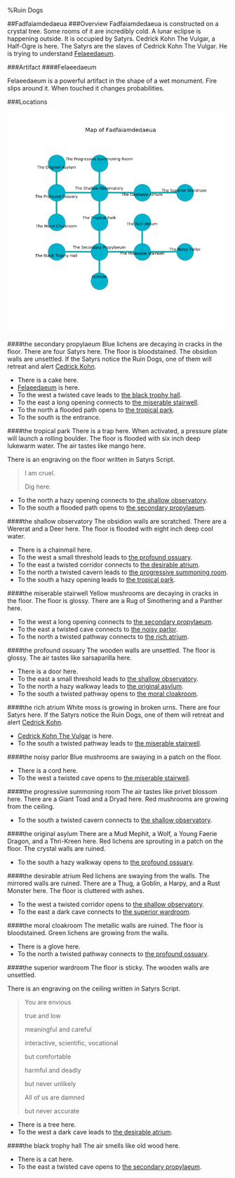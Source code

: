 %Ruin Dogs

##Fadfaiamdedaeua
###Overview
Fadfaiamdedaeua is constructed on a crystal tree. Some rooms of it are incredibly cold. A lunar eclipse is happening outside. It is occupied by Satyrs. <a name="Cedrick-Kohn-The-Vulgar"></a>Cedrick Kohn The Vulgar, a Half-Ogre is here. The Satyrs are the slaves of Cedrick Kohn The Vulgar. He  is trying to understand [Felaeedaeum](#Felaeedaeum). 



###Artifact
####<a name="Felaeedaeum"></a>Felaeedaeum


Felaeedaeum is a powerful artifact in the shape of a wet monument. Fire slips around it. When touched it changes probabilities. 





###Locations


![](../v2/images/Fadfaiamdedaeua.png)

####<a name="the-secondary-propylaeum"></a>the secondary propylaeum
Blue lichens are decaying in cracks in the floor. There are four Satyrs here. The floor is bloodstained. The obsidion walls are unsettled. If the Satyrs notice the Ruin Dogs, one of them will retreat and alert [Cedrick Kohn](#Cedrick-Kohn). 



* There is a cake here.
* [Felaeedaeum](#Felaeedaeum) is here.
* To the west a twisted cave leads to [the black trophy hall](#the-black-trophy-hall).
* To the east a long opening connects to [the miserable stairwell](#the-miserable-stairwell).
* To the north a flooded path opens to [the tropical park](#the-tropical-park).
* To the south is the entrance.


####<a name="the-tropical-park"></a>the tropical park
There is a trap here. When activated, a pressure plate will launch a rolling boulder. The floor is flooded with six inch deep lukewarm water. The air tastes like mango here. 

There is an engraving on the floor written in Satyrs Script. 

> I am cruel.
>
> Dig here.
>


* To the north a hazy opening connects to [the shallow observatory](#the-shallow-observatory).
* To the south a flooded path opens to [the secondary propylaeum](#the-secondary-propylaeum).


####<a name="the-shallow-observatory"></a>the shallow observatory
The obsidion walls are scratched. There are a Wererat and a Deer here. The floor is flooded with eight inch deep cool water. 



* There is a chainmail here.
* To the west a small threshold leads to [the profound ossuary](#the-profound-ossuary).
* To the east a twisted corridor connects to [the desirable atrium](#the-desirable-atrium).
* To the north a twisted cavern leads to [the progressive summoning room](#the-progressive-summoning-room).
* To the south a hazy opening leads to [the tropical park](#the-tropical-park).


####<a name="the-miserable-stairwell"></a>the miserable stairwell
Yellow mushrooms are decaying in cracks in the floor. The floor is glossy. There are a Rug of Smothering and a Panther here. 



* To the west a long opening connects to [the secondary propylaeum](#the-secondary-propylaeum).
* To the east a twisted cave connects to [the noisy parlor](#the-noisy-parlor).
* To the north a twisted pathway connects to [the rich atrium](#the-rich-atrium).


####<a name="the-profound-ossuary"></a>the profound ossuary
The wooden walls are unsettled. The floor is glossy. The air tastes like sarsaparilla here. 



* There is a door here.
* To the east a small threshold leads to [the shallow observatory](#the-shallow-observatory).
* To the north a hazy walkway leads to [the original asylum](#the-original-asylum).
* To the south a twisted pathway opens to [the moral cloakroom](#the-moral-cloakroom).


####<a name="the-rich-atrium"></a>the rich atrium
White moss is growing in broken urns. There are four Satyrs here. If the Satyrs notice the Ruin Dogs, one of them will retreat and alert [Cedrick Kohn](#Cedrick-Kohn). 



* [Cedrick Kohn The Vulgar](#Cedrick-Kohn-The-Vulgar) is here.
* To the south a twisted pathway leads to [the miserable stairwell](#the-miserable-stairwell).


####<a name="the-noisy-parlor"></a>the noisy parlor
Blue mushrooms are swaying in a patch on the floor. 



* There is a cord here.
* To the west a twisted cave opens to [the miserable stairwell](#the-miserable-stairwell).


####<a name="the-progressive-summoning-room"></a>the progressive summoning room
The air tastes like privet blossom here. There are a Giant Toad and a Dryad here. Red mushrooms are growing from the ceiling. 



* To the south a twisted cavern connects to [the shallow observatory](#the-shallow-observatory).


####<a name="the-original-asylum"></a>the original asylum
There are a Mud Mephit, a Wolf, a Young Faerie Dragon, and a Thri-Kreen here. Red lichens are sprouting in a patch on the floor. The crystal walls are ruined. 



* To the south a hazy walkway opens to [the profound ossuary](#the-profound-ossuary).


####<a name="the-desirable-atrium"></a>the desirable atrium
Red lichens are swaying from the walls. The mirrored walls are ruined. There are a Thug, a Goblin, a Harpy, and a Rust Monster here. The floor is cluttered with ashes. 



* To the west a twisted corridor opens to [the shallow observatory](#the-shallow-observatory).
* To the east a dark cave connects to [the superior wardroom](#the-superior-wardroom).


####<a name="the-moral-cloakroom"></a>the moral cloakroom
The metallic walls are ruined. The floor is bloodstained. Green lichens are growing from the walls. 



* There is a glove here.
* To the north a twisted pathway connects to [the profound ossuary](#the-profound-ossuary).


####<a name="the-superior-wardroom"></a>the superior wardroom
The floor is sticky. The wooden walls are unsettled. 

There is an engraving on the ceiling written in Satyrs Script. 

> You are envious
>
> true and low
>
> meaningful and careful
>
> interactive, scientific, vocational
>
> but comfortable
>
> harmful and deadly
>
> but never unlikely
>
> All of us are damned
>
> but never accurate
>


* There is a tree here.
* To the west a dark cave leads to [the desirable atrium](#the-desirable-atrium).


####<a name="the-black-trophy-hall"></a>the black trophy hall
The air smells like old wood here. 



* There is a cat here.
* To the east a twisted cave opens to [the secondary propylaeum](#the-secondary-propylaeum).


